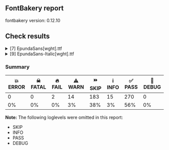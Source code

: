 ## FontBakery report

fontbakery version: 0.12.10





## Check results



<details><summary>[7] EpundaSans[wght].ttf</summary>
<div>
<details>
    <summary>⚠️ <b>WARN</b> Validate size, and resolution of article images, and ensure article page has minimum length and includes visual assets. <a href="https://fontbakery.readthedocs.io/en/stable/fontbakery/checks/googlefonts.article.html#"></a></summary>
    <div>







* ⚠️ **WARN** <p>Family metadata at fonts/variable does not have an article.</p>
 [code: lacks-article]



</div>
</details>

<details>
    <summary>⚠️ <b>WARN</b> Check for codepoints not covered by METADATA subsets. <a href="https://fontbakery.readthedocs.io/en/stable/fontbakery/checks/googlefonts.subsets.html#"></a></summary>
    <div>







* ⚠️ **WARN** <p>The following codepoints supported by the font are not covered by
any subsets defined in the font's metadata file, and will never
be served. You can solve this by either manually adding additional
subset declarations to METADATA.pb, or by editing the glyphset
definitions.</p>
<ul>
<li>U+02D8 BREVE: try adding one of: yi, canadian-aboriginal</li>
<li>U+02D9 DOT ABOVE: try adding one of: yi, canadian-aboriginal</li>
<li>U+02DB OGONEK: try adding one of: yi, canadian-aboriginal</li>
<li>U+0302 COMBINING CIRCUMFLEX ACCENT: try adding one of: cherokee, math, coptic, tifinagh</li>
<li>U+0306 COMBINING BREVE: try adding one of: old-permic, tifinagh</li>
<li>U+0307 COMBINING DOT ABOVE: try adding one of: old-permic, coptic, syriac, todhri, malayalam, hebrew, tai-le, canadian-aboriginal, tifinagh, math, duployan</li>
<li>U+030A COMBINING RING ABOVE: try adding one of: duployan, syriac</li>
<li>U+030B COMBINING DOUBLE ACUTE ACCENT: try adding one of: osage, cherokee</li>
<li>U+030C COMBINING CARON: try adding one of: cherokee, tai-le</li>
<li>U+0312 COMBINING TURNED COMMA ABOVE: try adding math</li>
<li>U+0326 COMBINING COMMA BELOW: try adding math</li>
<li>U+0327 COMBINING CEDILLA: try adding math</li>
<li>U+0328 COMBINING OGONEK: not included in any glyphset definition</li>
<li>U+032D COMBINING CIRCUMFLEX ACCENT BELOW: try adding one of: sunuwar, syriac</li>
<li>U+0331 COMBINING MACRON BELOW: try adding one of: gothic, syriac, cherokee, tifinagh, sunuwar, caucasian-albanian, thai</li>
<li>U+0335 COMBINING SHORT STROKE OVERLAY: not included in any glyphset definition</li>
<li>U+03A9 GREEK CAPITAL LETTER OMEGA: try adding one of: elbasan, math, greek</li>
<li>U+03C0 GREEK SMALL LETTER PI: try adding one of: yi, math, greek</li>
<li>U+0E3F THAI CURRENCY SYMBOL BAHT: try adding thai</li>
<li>U+1EA0 LATIN CAPITAL LETTER A WITH DOT BELOW: try adding vietnamese</li>
<li>U+1EA1 LATIN SMALL LETTER A WITH DOT BELOW: try adding vietnamese</li>
<li>U+1EAC LATIN CAPITAL LETTER A WITH CIRCUMFLEX AND DOT BELOW: try adding vietnamese</li>
<li>U+1EAD LATIN SMALL LETTER A WITH CIRCUMFLEX AND DOT BELOW: try adding vietnamese</li>
<li>U+1EB8 LATIN CAPITAL LETTER E WITH DOT BELOW: try adding vietnamese</li>
<li>U+1EB9 LATIN SMALL LETTER E WITH DOT BELOW: try adding vietnamese</li>
<li>U+1EBC LATIN CAPITAL LETTER E WITH TILDE: try adding vietnamese</li>
<li>U+1EBD LATIN SMALL LETTER E WITH TILDE: try adding vietnamese</li>
<li>U+1EC6 LATIN CAPITAL LETTER E WITH CIRCUMFLEX AND DOT BELOW: try adding vietnamese</li>
<li>U+1EC7 LATIN SMALL LETTER E WITH CIRCUMFLEX AND DOT BELOW: try adding vietnamese</li>
<li>U+1ECA LATIN CAPITAL LETTER I WITH DOT BELOW: try adding vietnamese</li>
<li>U+1ECB LATIN SMALL LETTER I WITH DOT BELOW: try adding vietnamese</li>
<li>U+1ECC LATIN CAPITAL LETTER O WITH DOT BELOW: try adding vietnamese</li>
<li>U+1ECD LATIN SMALL LETTER O WITH DOT BELOW: try adding vietnamese</li>
<li>U+1ED8 LATIN CAPITAL LETTER O WITH CIRCUMFLEX AND DOT BELOW: try adding vietnamese</li>
<li>U+1ED9 LATIN SMALL LETTER O WITH CIRCUMFLEX AND DOT BELOW: try adding vietnamese</li>
<li>U+1EE4 LATIN CAPITAL LETTER U WITH DOT BELOW: try adding vietnamese</li>
<li>U+1EE5 LATIN SMALL LETTER U WITH DOT BELOW: try adding vietnamese</li>
<li>U+2000 EN QUAD: try adding symbols2</li>
<li>U+2001 EM QUAD: try adding symbols2</li>
<li>U+2003 EM SPACE: try adding nushu</li>
<li>U+2004 THREE-PER-EM SPACE: try adding symbols2</li>
<li>U+2005 FOUR-PER-EM SPACE: try adding symbols2</li>
<li>U+2006 SIX-PER-EM SPACE: try adding symbols2</li>
<li>U+2007 FIGURE SPACE: try adding symbols2</li>
<li>U+2008 PUNCTUATION SPACE: try adding symbols2</li>
<li>U+200A HAIR SPACE: try adding symbols2</li>
<li>U+200C ZERO WIDTH NON-JOINER: try adding one of: khudawadi, syriac, malayalam, nko, yi, sinhala, modi, javanese, mongolian, meetei-mayek, lao, thai, hanunoo, pahawh-hmong, buhid, mahajani, new-tai-lue, sharada, grantha, khmer, newa, tamil, tai-viet, mandaic, chakma, gujarati, tagbanwa, bhaiksuki, myanmar, lepcha, cham, rejang, zanabazar-square, batak, dogra, duployan, hebrew, manichaean, arabic, kharoshthi, avestan, kannada, sundanese, syloti-nagri, tifinagh, tirhuta, kayah-li, tibetan, gurmukhi, warang-citi, phags-pa, khojki, limbu, gunjala-gondi, hatran, balinese, buginese, thaana, oriya, kaithi, tagalog, sogdian, hanifi-rohingya, masaram-gondi, siddham, tai-le, saurashtra, tai-tham, devanagari, takri, psalter-pahlavi, brahmi, bengali, telugu</li>
<li>U+200D ZERO WIDTH JOINER: try adding one of: khudawadi, syriac, malayalam, nko, yi, sinhala, modi, javanese, mongolian, meetei-mayek, lao, thai, hanunoo, pahawh-hmong, buhid, mahajani, new-tai-lue, sharada, grantha, khmer, newa, tamil, tai-viet, mandaic, chakma, gujarati, tagbanwa, bhaiksuki, myanmar, lepcha, cham, rejang, zanabazar-square, batak, dogra, duployan, hebrew, manichaean, arabic, kharoshthi, avestan, kannada, sundanese, syloti-nagri, tifinagh, old-hungarian, tirhuta, kayah-li, tibetan, gurmukhi, warang-citi, phags-pa, khojki, limbu, gunjala-gondi, balinese, buginese, thaana, oriya, kaithi, tagalog, sogdian, hanifi-rohingya, masaram-gondi, siddham, tai-le, saurashtra, tai-tham, devanagari, takri, psalter-pahlavi, brahmi, bengali, telugu</li>
<li>U+200E LEFT-TO-RIGHT MARK: try adding one of: arabic, syriac, thaana, nko, hebrew, phags-pa</li>
<li>U+200F RIGHT-TO-LEFT MARK: try adding one of: syriac, thaana, nko, hebrew, phags-pa</li>
<li>U+2021 DOUBLE DAGGER: try adding adlam</li>
<li>U+202F NARROW NO-BREAK SPACE: try adding one of: mongolian, yi, phags-pa</li>
<li>U+2030 PER MILLE SIGN: try adding adlam</li>
<li>U+205F MEDIUM MATHEMATICAL SPACE: try adding math</li>
<li>U+2070 SUPERSCRIPT ZERO: try adding math</li>
<li>U+2074 SUPERSCRIPT FOUR: try adding math</li>
<li>U+2075 SUPERSCRIPT FIVE: try adding math</li>
<li>U+2076 SUPERSCRIPT SIX: try adding math</li>
<li>U+2077 SUPERSCRIPT SEVEN: try adding math</li>
<li>U+2078 SUPERSCRIPT EIGHT: try adding math</li>
<li>U+2079 SUPERSCRIPT NINE: try adding math</li>
<li>U+2080 SUBSCRIPT ZERO: try adding math</li>
<li>U+2081 SUBSCRIPT ONE: try adding math</li>
<li>U+2082 SUBSCRIPT TWO: try adding math</li>
<li>U+2083 SUBSCRIPT THREE: try adding math</li>
<li>U+2084 SUBSCRIPT FOUR: try adding math</li>
<li>U+2085 SUBSCRIPT FIVE: try adding math</li>
<li>U+2086 SUBSCRIPT SIX: try adding math</li>
<li>U+2087 SUBSCRIPT SEVEN: try adding math</li>
<li>U+2088 SUBSCRIPT EIGHT: try adding math</li>
<li>U+2089 SUBSCRIPT NINE: try adding math</li>
<li>U+215B VULGAR FRACTION ONE EIGHTH: try adding symbols</li>
<li>U+215C VULGAR FRACTION THREE EIGHTHS: try adding symbols</li>
<li>U+215D VULGAR FRACTION FIVE EIGHTHS: try adding symbols</li>
<li>U+215E VULGAR FRACTION SEVEN EIGHTHS: try adding symbols</li>
<li>U+2190 LEFTWARDS ARROW: try adding one of: symbols, math</li>
<li>U+2192 RIGHTWARDS ARROW: try adding one of: symbols, math</li>
<li>U+2194 LEFT RIGHT ARROW: try adding one of: symbols, math</li>
<li>U+2195 UP DOWN ARROW: try adding one of: symbols, math</li>
<li>U+2196 NORTH WEST ARROW: try adding one of: symbols, math</li>
<li>U+2197 NORTH EAST ARROW: try adding one of: symbols, math</li>
<li>U+2198 SOUTH EAST ARROW: try adding one of: symbols, math</li>
<li>U+2199 SOUTH WEST ARROW: try adding one of: symbols, math</li>
<li>U+2202 PARTIAL DIFFERENTIAL: try adding math</li>
<li>U+2206 INCREMENT: try adding math</li>
<li>U+220F N-ARY PRODUCT: try adding math</li>
<li>U+2211 N-ARY SUMMATION: try adding math</li>
<li>U+2219 BULLET OPERATOR: try adding one of: symbols, math, yi, tai-tham</li>
<li>U+221A SQUARE ROOT: try adding math</li>
<li>U+221E INFINITY: try adding math</li>
<li>U+222B INTEGRAL: try adding math</li>
<li>U+2248 ALMOST EQUAL TO: try adding math</li>
<li>U+2260 NOT EQUAL TO: try adding math</li>
<li>U+2264 LESS-THAN OR EQUAL TO: try adding math</li>
<li>U+2265 GREATER-THAN OR EQUAL TO: try adding math</li>
<li>U+25CA LOZENGE: try adding one of: symbols, math</li>
<li>U+25CC DOTTED CIRCLE: try adding one of: osage, soyombo, yi, mongolian, buhid, grantha, khmer, cham, batak, duployan, coptic, elbasan, phags-pa, balinese, kaithi, tagalog, takri, bengali, sinhala, javanese, lao, mende-kikakui, sharada, mahajani, newa, old-permic, tagbanwa, music, myanmar, manichaean, sundanese, kayah-li, tibetan, warang-citi, khojki, limbu, thaana, tai-le, miao, saurashtra, devanagari, math, khudawadi, syriac, malayalam, nko, hanunoo, pahawh-hmong, mandaic, chakma, bhaiksuki, wancho, lepcha, zanabazar-square, dogra, symbols, armenian, tirhuta, marchen, gunjala-gondi, buginese, bassa-vah, tai-tham, sogdian, hanifi-rohingya, thai, siddham, modi, meetei-mayek, new-tai-lue, tamil, tai-viet, gujarati, canadian-aboriginal, rejang, hebrew, kharoshthi, adlam, kannada, syloti-nagri, tifinagh, gurmukhi, oriya, masaram-gondi, ahom, caucasian-albanian, psalter-pahlavi, brahmi, telugu</li>
<li>U+3000 IDEOGRAPHIC SPACE: try adding one of: japanese, yi, chinese-traditional, nushu, chinese-hongkong, chinese-simplified, phags-pa</li>
<li>U+FB01 LATIN SMALL LIGATURE FI: not included in any glyphset definition</li>
<li>U+FB02 LATIN SMALL LIGATURE FL: not included in any glyphset definition</li>
<li>U+FF01 FULLWIDTH EXCLAMATION MARK: try adding one of: yi, chinese-simplified, japanese</li>
<li>U+FF02 FULLWIDTH QUOTATION MARK: try adding one of: yi, chinese-simplified, japanese</li>
<li>U+FF03 FULLWIDTH NUMBER SIGN: try adding one of: chinese-simplified, japanese</li>
<li>U+FF05 FULLWIDTH PERCENT SIGN: try adding one of: chinese-simplified, japanese</li>
<li>U+FF06 FULLWIDTH AMPERSAND: try adding one of: chinese-simplified, japanese</li>
<li>U+FF07 FULLWIDTH APOSTROPHE: try adding one of: chinese-simplified, japanese</li>
<li>U+FF08 FULLWIDTH LEFT PARENTHESIS: try adding one of: yi, chinese-simplified, japanese</li>
<li>U+FF09 FULLWIDTH RIGHT PARENTHESIS: try adding one of: yi, chinese-simplified, japanese</li>
<li>U+FF0A FULLWIDTH ASTERISK: try adding one of: chinese-simplified, japanese</li>
<li>U+FF0C FULLWIDTH COMMA: try adding one of: yi, chinese-simplified, japanese</li>
<li>U+FF0D FULLWIDTH HYPHEN-MINUS: try adding one of: chinese-simplified, japanese</li>
<li>U+FF0E FULLWIDTH FULL STOP: try adding one of: yi, chinese-simplified, japanese</li>
<li>U+FF0F FULLWIDTH SOLIDUS: try adding one of: yi, chinese-simplified, japanese</li>
<li>U+FF1A FULLWIDTH COLON: try adding one of: yi, chinese-simplified, japanese</li>
<li>U+FF1B FULLWIDTH SEMICOLON: try adding one of: yi, chinese-simplified, japanese</li>
<li>U+FF1F FULLWIDTH QUESTION MARK: try adding one of: yi, chinese-simplified, japanese</li>
<li>U+FF20 FULLWIDTH COMMERCIAL AT: try adding one of: chinese-simplified, japanese</li>
<li>U+FF3B FULLWIDTH LEFT SQUARE BRACKET: try adding one of: yi, chinese-simplified, japanese</li>
<li>U+FF3C FULLWIDTH REVERSE SOLIDUS: try adding one of: chinese-simplified, japanese</li>
<li>U+FF3D FULLWIDTH RIGHT SQUARE BRACKET: try adding one of: yi, chinese-simplified, japanese</li>
<li>U+FF3F FULLWIDTH LOW LINE: try adding one of: chinese-simplified, japanese</li>
<li>U+FF5B FULLWIDTH LEFT CURLY BRACKET: try adding one of: yi, chinese-simplified, japanese, math</li>
<li>U+FF5D FULLWIDTH RIGHT CURLY BRACKET: try adding one of: yi, chinese-simplified, japanese, math</li>
</ul>
<p>Or you can add the above codepoints to one of the subsets supported by the font: <code>cyrillic-ext</code>, <code>latin</code>, <code>latin-ext</code></p>
 [code: unreachable-subsetting]



</div>
</details>

<details>
    <summary>⚠️ <b>WARN</b> Ensure soft_dotted characters lose their dot when combined with marks that replace the dot. <a href="https://fontbakery.readthedocs.io/en/stable/fontbakery/checks/shaping.html#"></a></summary>
    <div>







* ⚠️ **WARN** <p>The dot of soft dotted characters used in orthographies <em>must</em> disappear in the following strings: į̀ į́ į̂ į̃ į̄ į̌ ị̀ ị́ ị̂ ị̃ ị̄</p>
<p>The dot of soft dotted characters <em>should</em> disappear in other cases, for example: į̆ į̇ į̈ į̊ į̋ į̒ į̣̀ į̣́ į̣̂ į̣̃ į̣̄ į̣̆ į̣̇ į̣̈ į̣̊ į̣̋ į̣̌ į̣̒ į̦̀ į̦́</p>
<p>Your font fully covers the following languages that require the soft-dotted feature: Lithuanian (Latn, 2,357,094 speakers), Navajo (Latn, 166,319 speakers), Dutch (Latn, 31,709,104 speakers), Han (Latn, 6 speakers), Kaska (Latn, 125 speakers).</p>
<p>Your font does <em>not</em> cover the following languages that require the soft-dotted feature: Dii (Latn, 71,000 speakers), Kpelle, Guinea (Latn, 622,000 speakers), Gulay (Latn, 250,478 speakers), Koonzime (Latn, 40,000 speakers), Nateni (Latn, 100,000 speakers), Cicipu (Latn, 44,000 speakers), Ijo, Southeast (Latn, 2,471,000 speakers), Ejagham (Latn, 120,000 speakers), Kom (Latn, 360,685 speakers), Sar (Latn, 500,000 speakers), Mango (Latn, 77,000 speakers), Ebira (Latn, 2,200,000 speakers), Mundani (Latn, 34,000 speakers), Ma’di (Latn, 584,000 speakers), South Central Banda (Latn, 244,000 speakers), Teke-Ebo (Latn, 260,000 speakers), Ngbaka (Latn, 1,020,000 speakers), Makaa (Latn, 221,000 speakers), Igbo (Latn, 27,823,640 speakers), Basaa (Latn, 332,940 speakers), Belarusian (Cyrl, 10,064,517 speakers), Mfumte (Latn, 79,000 speakers), Lugbara (Latn, 2,200,000 speakers), Vute (Latn, 21,000 speakers), Heiltsuk (Latn, 300 speakers), Avokaya (Latn, 100,000 speakers), Ukrainian (Cyrl, 29,273,587 speakers), Bete-Bendi (Latn, 100,000 speakers), Nzakara (Latn, 50,000 speakers), Dan (Latn, 1,099,244 speakers), Ekpeye (Latn, 226,000 speakers), Yala (Latn, 200,000 speakers), Fur (Latn, 1,230,163 speakers), Aghem (Latn, 38,843 speakers), Bafut (Latn, 158,146 speakers), Southern Kisi (Latn, 360,000 speakers), Zapotec (Latn, 490,000 speakers).</p>
 [code: soft-dotted]



</div>
</details>

<details>
    <summary>⚠️ <b>WARN</b> Is there kerning info for non-ligated sequences? <a href="https://fontbakery.readthedocs.io/en/stable/fontbakery/checks/googlefonts.gpos.html#"></a></summary>
    <div>







* ⚠️ **WARN** <p>GPOS table lacks kerning info for the following non-ligated sequences:</p>
<pre><code>- f + i

- f + l
</code></pre>
 [code: lacks-kern-info]



</div>
</details>

<details>
    <summary>⚠️ <b>WARN</b> Are there caret positions declared for every ligature? <a href="https://fontbakery.readthedocs.io/en/stable/fontbakery/checks/googlefonts.gdef.html#"></a></summary>
    <div>







* ⚠️ **WARN** <p>This font lacks caret position values for ligature glyphs on its GDEF table.</p>
 [code: lacks-caret-pos]



</div>
</details>

<details>
    <summary>⚠️ <b>WARN</b> Ensure variable fonts include an avar table. <a href="https://fontbakery.readthedocs.io/en/stable/fontbakery/checks/googlefonts.varfont.html#"></a></summary>
    <div>







* ⚠️ **WARN** <p>This variable font does not have an avar table.</p>
 [code: missing-avar]



</div>
</details>

<details>
    <summary>⚠️ <b>WARN</b> Ensure fonts have ScriptLangTags declared on the 'meta' table. <a href="https://fontbakery.readthedocs.io/en/stable/fontbakery/checks/googlefonts.meta.html#"></a></summary>
    <div>







* ⚠️ **WARN** <p>This font file does not have a 'meta' table.</p>
 [code: lacks-meta-table]



</div>
</details>
</div>
</details>

<details><summary>[9] EpundaSans-Italic[wght].ttf</summary>
<div>
<details>
    <summary>🔥 <b>FAIL</b> Combined length of family and style must not exceed 32 characters. <a href="https://fontbakery.readthedocs.io/en/stable/fontbakery/checks/googlefonts.name.html#"></a></summary>
    <div>







* 🔥 **FAIL** <p>Variable font instance name 'Epunda Sans Light SemiBold Italic' formed by space-separated concatenation of font family name (nameID 1) and instance subfamily nameID 263 exceeds 32 characters.</p>
<p>This has been found to cause shaping issues for some accented letters in Microsoft Word on Windows 10 and 11.</p>
 [code: instance-too-long]



* 🔥 **FAIL** <p>Variable font instance name 'Epunda Sans Light SemiBold Italic' formed by space-separated concatenation of font family name (nameID 1) and instance subfamily nameID 263 exceeds 32 characters.</p>
<p>This has been found to cause shaping issues for some accented letters in Microsoft Word on Windows 10 and 11.</p>
 [code: instance-too-long]



* 🔥 **FAIL** <p>Variable font instance name 'Epunda Sans Light ExtraBold Italic' formed by space-separated concatenation of font family name (nameID 1) and instance subfamily nameID 267 exceeds 32 characters.</p>
<p>This has been found to cause shaping issues for some accented letters in Microsoft Word on Windows 10 and 11.</p>
 [code: instance-too-long]



* 🔥 **FAIL** <p>Variable font instance name 'Epunda Sans Light ExtraBold Italic' formed by space-separated concatenation of font family name (nameID 1) and instance subfamily nameID 267 exceeds 32 characters.</p>
<p>This has been found to cause shaping issues for some accented letters in Microsoft Word on Windows 10 and 11.</p>
 [code: instance-too-long]



</div>
</details>

<details>
    <summary>🔥 <b>FAIL</b> Validate STAT particle names and values match the fallback names in GFAxisRegistry. <a href="https://fontbakery.readthedocs.io/en/stable/fontbakery/checks/googlefonts.axisregistry.html#"></a></summary>
    <div>







* 🔥 **FAIL** <p>On the font variation axis 'wght', the name 'SBold' is not among the expected ones (Thin, ExtraLight, Light, Regular, Medium, SemiBold, Bold, ExtraBold, Black) according to the Google Fonts Axis Registry.</p>
 [code: invalid-name]



* 🔥 **FAIL** <p>On the font variation axis 'wght', the name 'XBold' is not among the expected ones (Thin, ExtraLight, Light, Regular, Medium, SemiBold, Bold, ExtraBold, Black) according to the Google Fonts Axis Registry.</p>
 [code: invalid-name]



</div>
</details>

<details>
    <summary>⚠️ <b>WARN</b> Validate size, and resolution of article images, and ensure article page has minimum length and includes visual assets. <a href="https://fontbakery.readthedocs.io/en/stable/fontbakery/checks/googlefonts.article.html#"></a></summary>
    <div>







* ⚠️ **WARN** <p>Family metadata at fonts/variable does not have an article.</p>
 [code: lacks-article]



</div>
</details>

<details>
    <summary>⚠️ <b>WARN</b> Check for codepoints not covered by METADATA subsets. <a href="https://fontbakery.readthedocs.io/en/stable/fontbakery/checks/googlefonts.subsets.html#"></a></summary>
    <div>







* ⚠️ **WARN** <p>The following codepoints supported by the font are not covered by
any subsets defined in the font's metadata file, and will never
be served. You can solve this by either manually adding additional
subset declarations to METADATA.pb, or by editing the glyphset
definitions.</p>
<ul>
<li>U+02D8 BREVE: try adding one of: yi, canadian-aboriginal</li>
<li>U+02D9 DOT ABOVE: try adding one of: yi, canadian-aboriginal</li>
<li>U+02DB OGONEK: try adding one of: yi, canadian-aboriginal</li>
<li>U+0302 COMBINING CIRCUMFLEX ACCENT: try adding one of: cherokee, math, coptic, tifinagh</li>
<li>U+0306 COMBINING BREVE: try adding one of: old-permic, tifinagh</li>
<li>U+0307 COMBINING DOT ABOVE: try adding one of: old-permic, coptic, syriac, todhri, malayalam, hebrew, tai-le, canadian-aboriginal, tifinagh, math, duployan</li>
<li>U+030A COMBINING RING ABOVE: try adding one of: duployan, syriac</li>
<li>U+030B COMBINING DOUBLE ACUTE ACCENT: try adding one of: osage, cherokee</li>
<li>U+030C COMBINING CARON: try adding one of: cherokee, tai-le</li>
<li>U+0312 COMBINING TURNED COMMA ABOVE: try adding math</li>
<li>U+0326 COMBINING COMMA BELOW: try adding math</li>
<li>U+0327 COMBINING CEDILLA: try adding math</li>
<li>U+0328 COMBINING OGONEK: not included in any glyphset definition</li>
<li>U+032D COMBINING CIRCUMFLEX ACCENT BELOW: try adding one of: sunuwar, syriac</li>
<li>U+0331 COMBINING MACRON BELOW: try adding one of: gothic, syriac, cherokee, tifinagh, sunuwar, caucasian-albanian, thai</li>
<li>U+0335 COMBINING SHORT STROKE OVERLAY: not included in any glyphset definition</li>
<li>U+03A9 GREEK CAPITAL LETTER OMEGA: try adding one of: elbasan, math, greek</li>
<li>U+03C0 GREEK SMALL LETTER PI: try adding one of: yi, math, greek</li>
<li>U+0E3F THAI CURRENCY SYMBOL BAHT: try adding thai</li>
<li>U+1EA0 LATIN CAPITAL LETTER A WITH DOT BELOW: try adding vietnamese</li>
<li>U+1EA1 LATIN SMALL LETTER A WITH DOT BELOW: try adding vietnamese</li>
<li>U+1EAC LATIN CAPITAL LETTER A WITH CIRCUMFLEX AND DOT BELOW: try adding vietnamese</li>
<li>U+1EAD LATIN SMALL LETTER A WITH CIRCUMFLEX AND DOT BELOW: try adding vietnamese</li>
<li>U+1EB8 LATIN CAPITAL LETTER E WITH DOT BELOW: try adding vietnamese</li>
<li>U+1EB9 LATIN SMALL LETTER E WITH DOT BELOW: try adding vietnamese</li>
<li>U+1EBC LATIN CAPITAL LETTER E WITH TILDE: try adding vietnamese</li>
<li>U+1EBD LATIN SMALL LETTER E WITH TILDE: try adding vietnamese</li>
<li>U+1EC6 LATIN CAPITAL LETTER E WITH CIRCUMFLEX AND DOT BELOW: try adding vietnamese</li>
<li>U+1EC7 LATIN SMALL LETTER E WITH CIRCUMFLEX AND DOT BELOW: try adding vietnamese</li>
<li>U+1ECA LATIN CAPITAL LETTER I WITH DOT BELOW: try adding vietnamese</li>
<li>U+1ECB LATIN SMALL LETTER I WITH DOT BELOW: try adding vietnamese</li>
<li>U+1ECC LATIN CAPITAL LETTER O WITH DOT BELOW: try adding vietnamese</li>
<li>U+1ECD LATIN SMALL LETTER O WITH DOT BELOW: try adding vietnamese</li>
<li>U+1ED8 LATIN CAPITAL LETTER O WITH CIRCUMFLEX AND DOT BELOW: try adding vietnamese</li>
<li>U+1ED9 LATIN SMALL LETTER O WITH CIRCUMFLEX AND DOT BELOW: try adding vietnamese</li>
<li>U+1EE4 LATIN CAPITAL LETTER U WITH DOT BELOW: try adding vietnamese</li>
<li>U+1EE5 LATIN SMALL LETTER U WITH DOT BELOW: try adding vietnamese</li>
<li>U+2000 EN QUAD: try adding symbols2</li>
<li>U+2001 EM QUAD: try adding symbols2</li>
<li>U+2003 EM SPACE: try adding nushu</li>
<li>U+2004 THREE-PER-EM SPACE: try adding symbols2</li>
<li>U+2005 FOUR-PER-EM SPACE: try adding symbols2</li>
<li>U+2006 SIX-PER-EM SPACE: try adding symbols2</li>
<li>U+2007 FIGURE SPACE: try adding symbols2</li>
<li>U+2008 PUNCTUATION SPACE: try adding symbols2</li>
<li>U+200A HAIR SPACE: try adding symbols2</li>
<li>U+200C ZERO WIDTH NON-JOINER: try adding one of: khudawadi, syriac, malayalam, nko, yi, sinhala, modi, javanese, mongolian, meetei-mayek, lao, thai, hanunoo, pahawh-hmong, buhid, mahajani, new-tai-lue, sharada, grantha, khmer, newa, tamil, tai-viet, mandaic, chakma, gujarati, tagbanwa, bhaiksuki, myanmar, lepcha, cham, rejang, zanabazar-square, batak, dogra, duployan, hebrew, manichaean, arabic, kharoshthi, avestan, kannada, sundanese, syloti-nagri, tifinagh, tirhuta, kayah-li, tibetan, gurmukhi, warang-citi, phags-pa, khojki, limbu, gunjala-gondi, hatran, balinese, buginese, thaana, oriya, kaithi, tagalog, sogdian, hanifi-rohingya, masaram-gondi, siddham, tai-le, saurashtra, tai-tham, devanagari, takri, psalter-pahlavi, brahmi, bengali, telugu</li>
<li>U+200D ZERO WIDTH JOINER: try adding one of: khudawadi, syriac, malayalam, nko, yi, sinhala, modi, javanese, mongolian, meetei-mayek, lao, thai, hanunoo, pahawh-hmong, buhid, mahajani, new-tai-lue, sharada, grantha, khmer, newa, tamil, tai-viet, mandaic, chakma, gujarati, tagbanwa, bhaiksuki, myanmar, lepcha, cham, rejang, zanabazar-square, batak, dogra, duployan, hebrew, manichaean, arabic, kharoshthi, avestan, kannada, sundanese, syloti-nagri, tifinagh, old-hungarian, tirhuta, kayah-li, tibetan, gurmukhi, warang-citi, phags-pa, khojki, limbu, gunjala-gondi, balinese, buginese, thaana, oriya, kaithi, tagalog, sogdian, hanifi-rohingya, masaram-gondi, siddham, tai-le, saurashtra, tai-tham, devanagari, takri, psalter-pahlavi, brahmi, bengali, telugu</li>
<li>U+200E LEFT-TO-RIGHT MARK: try adding one of: arabic, syriac, thaana, nko, hebrew, phags-pa</li>
<li>U+200F RIGHT-TO-LEFT MARK: try adding one of: syriac, thaana, nko, hebrew, phags-pa</li>
<li>U+2021 DOUBLE DAGGER: try adding adlam</li>
<li>U+202F NARROW NO-BREAK SPACE: try adding one of: mongolian, yi, phags-pa</li>
<li>U+2030 PER MILLE SIGN: try adding adlam</li>
<li>U+205F MEDIUM MATHEMATICAL SPACE: try adding math</li>
<li>U+2070 SUPERSCRIPT ZERO: try adding math</li>
<li>U+2074 SUPERSCRIPT FOUR: try adding math</li>
<li>U+2075 SUPERSCRIPT FIVE: try adding math</li>
<li>U+2076 SUPERSCRIPT SIX: try adding math</li>
<li>U+2077 SUPERSCRIPT SEVEN: try adding math</li>
<li>U+2078 SUPERSCRIPT EIGHT: try adding math</li>
<li>U+2079 SUPERSCRIPT NINE: try adding math</li>
<li>U+2080 SUBSCRIPT ZERO: try adding math</li>
<li>U+2081 SUBSCRIPT ONE: try adding math</li>
<li>U+2082 SUBSCRIPT TWO: try adding math</li>
<li>U+2083 SUBSCRIPT THREE: try adding math</li>
<li>U+2084 SUBSCRIPT FOUR: try adding math</li>
<li>U+2085 SUBSCRIPT FIVE: try adding math</li>
<li>U+2086 SUBSCRIPT SIX: try adding math</li>
<li>U+2087 SUBSCRIPT SEVEN: try adding math</li>
<li>U+2088 SUBSCRIPT EIGHT: try adding math</li>
<li>U+2089 SUBSCRIPT NINE: try adding math</li>
<li>U+215B VULGAR FRACTION ONE EIGHTH: try adding symbols</li>
<li>U+215C VULGAR FRACTION THREE EIGHTHS: try adding symbols</li>
<li>U+215D VULGAR FRACTION FIVE EIGHTHS: try adding symbols</li>
<li>U+215E VULGAR FRACTION SEVEN EIGHTHS: try adding symbols</li>
<li>U+2190 LEFTWARDS ARROW: try adding one of: symbols, math</li>
<li>U+2192 RIGHTWARDS ARROW: try adding one of: symbols, math</li>
<li>U+2194 LEFT RIGHT ARROW: try adding one of: symbols, math</li>
<li>U+2195 UP DOWN ARROW: try adding one of: symbols, math</li>
<li>U+2196 NORTH WEST ARROW: try adding one of: symbols, math</li>
<li>U+2197 NORTH EAST ARROW: try adding one of: symbols, math</li>
<li>U+2198 SOUTH EAST ARROW: try adding one of: symbols, math</li>
<li>U+2199 SOUTH WEST ARROW: try adding one of: symbols, math</li>
<li>U+2202 PARTIAL DIFFERENTIAL: try adding math</li>
<li>U+2206 INCREMENT: try adding math</li>
<li>U+220F N-ARY PRODUCT: try adding math</li>
<li>U+2211 N-ARY SUMMATION: try adding math</li>
<li>U+2219 BULLET OPERATOR: try adding one of: symbols, math, yi, tai-tham</li>
<li>U+221A SQUARE ROOT: try adding math</li>
<li>U+221E INFINITY: try adding math</li>
<li>U+222B INTEGRAL: try adding math</li>
<li>U+2248 ALMOST EQUAL TO: try adding math</li>
<li>U+2260 NOT EQUAL TO: try adding math</li>
<li>U+2264 LESS-THAN OR EQUAL TO: try adding math</li>
<li>U+2265 GREATER-THAN OR EQUAL TO: try adding math</li>
<li>U+25CA LOZENGE: try adding one of: symbols, math</li>
<li>U+25CC DOTTED CIRCLE: try adding one of: osage, soyombo, yi, mongolian, buhid, grantha, khmer, cham, batak, duployan, coptic, elbasan, phags-pa, balinese, kaithi, tagalog, takri, bengali, sinhala, javanese, lao, mende-kikakui, sharada, mahajani, newa, old-permic, tagbanwa, music, myanmar, manichaean, sundanese, kayah-li, tibetan, warang-citi, khojki, limbu, thaana, tai-le, miao, saurashtra, devanagari, math, khudawadi, syriac, malayalam, nko, hanunoo, pahawh-hmong, mandaic, chakma, bhaiksuki, wancho, lepcha, zanabazar-square, dogra, symbols, armenian, tirhuta, marchen, gunjala-gondi, buginese, bassa-vah, tai-tham, sogdian, hanifi-rohingya, thai, siddham, modi, meetei-mayek, new-tai-lue, tamil, tai-viet, gujarati, canadian-aboriginal, rejang, hebrew, kharoshthi, adlam, kannada, syloti-nagri, tifinagh, gurmukhi, oriya, masaram-gondi, ahom, caucasian-albanian, psalter-pahlavi, brahmi, telugu</li>
<li>U+3000 IDEOGRAPHIC SPACE: try adding one of: japanese, yi, chinese-traditional, nushu, chinese-hongkong, chinese-simplified, phags-pa</li>
<li>U+FB01 LATIN SMALL LIGATURE FI: not included in any glyphset definition</li>
<li>U+FB02 LATIN SMALL LIGATURE FL: not included in any glyphset definition</li>
<li>U+FF01 FULLWIDTH EXCLAMATION MARK: try adding one of: yi, chinese-simplified, japanese</li>
<li>U+FF02 FULLWIDTH QUOTATION MARK: try adding one of: yi, chinese-simplified, japanese</li>
<li>U+FF03 FULLWIDTH NUMBER SIGN: try adding one of: chinese-simplified, japanese</li>
<li>U+FF05 FULLWIDTH PERCENT SIGN: try adding one of: chinese-simplified, japanese</li>
<li>U+FF06 FULLWIDTH AMPERSAND: try adding one of: chinese-simplified, japanese</li>
<li>U+FF07 FULLWIDTH APOSTROPHE: try adding one of: chinese-simplified, japanese</li>
<li>U+FF08 FULLWIDTH LEFT PARENTHESIS: try adding one of: yi, chinese-simplified, japanese</li>
<li>U+FF09 FULLWIDTH RIGHT PARENTHESIS: try adding one of: yi, chinese-simplified, japanese</li>
<li>U+FF0A FULLWIDTH ASTERISK: try adding one of: chinese-simplified, japanese</li>
<li>U+FF0C FULLWIDTH COMMA: try adding one of: yi, chinese-simplified, japanese</li>
<li>U+FF0D FULLWIDTH HYPHEN-MINUS: try adding one of: chinese-simplified, japanese</li>
<li>U+FF0E FULLWIDTH FULL STOP: try adding one of: yi, chinese-simplified, japanese</li>
<li>U+FF0F FULLWIDTH SOLIDUS: try adding one of: yi, chinese-simplified, japanese</li>
<li>U+FF1A FULLWIDTH COLON: try adding one of: yi, chinese-simplified, japanese</li>
<li>U+FF1B FULLWIDTH SEMICOLON: try adding one of: yi, chinese-simplified, japanese</li>
<li>U+FF1F FULLWIDTH QUESTION MARK: try adding one of: yi, chinese-simplified, japanese</li>
<li>U+FF20 FULLWIDTH COMMERCIAL AT: try adding one of: chinese-simplified, japanese</li>
<li>U+FF3B FULLWIDTH LEFT SQUARE BRACKET: try adding one of: yi, chinese-simplified, japanese</li>
<li>U+FF3C FULLWIDTH REVERSE SOLIDUS: try adding one of: chinese-simplified, japanese</li>
<li>U+FF3D FULLWIDTH RIGHT SQUARE BRACKET: try adding one of: yi, chinese-simplified, japanese</li>
<li>U+FF3F FULLWIDTH LOW LINE: try adding one of: chinese-simplified, japanese</li>
<li>U+FF5B FULLWIDTH LEFT CURLY BRACKET: try adding one of: yi, chinese-simplified, japanese, math</li>
<li>U+FF5D FULLWIDTH RIGHT CURLY BRACKET: try adding one of: yi, chinese-simplified, japanese, math</li>
</ul>
<p>Or you can add the above codepoints to one of the subsets supported by the font: <code>cyrillic-ext</code>, <code>latin</code>, <code>latin-ext</code></p>
 [code: unreachable-subsetting]



</div>
</details>

<details>
    <summary>⚠️ <b>WARN</b> Ensure soft_dotted characters lose their dot when combined with marks that replace the dot. <a href="https://fontbakery.readthedocs.io/en/stable/fontbakery/checks/shaping.html#"></a></summary>
    <div>







* ⚠️ **WARN** <p>The dot of soft dotted characters used in orthographies <em>must</em> disappear in the following strings: į̀ į́ į̂ į̃ į̄ į̌ ị̀ ị́ ị̂ ị̃ ị̄</p>
<p>The dot of soft dotted characters <em>should</em> disappear in other cases, for example: į̆ į̇ į̈ į̊ į̋ į̒ į̣̀ į̣́ į̣̂ į̣̃ į̣̄ į̣̆ į̣̇ į̣̈ į̣̊ į̣̋ į̣̌ į̣̒ į̦̀ į̦́</p>
<p>Your font fully covers the following languages that require the soft-dotted feature: Lithuanian (Latn, 2,357,094 speakers), Navajo (Latn, 166,319 speakers), Dutch (Latn, 31,709,104 speakers), Han (Latn, 6 speakers), Kaska (Latn, 125 speakers).</p>
<p>Your font does <em>not</em> cover the following languages that require the soft-dotted feature: Dii (Latn, 71,000 speakers), Kpelle, Guinea (Latn, 622,000 speakers), Gulay (Latn, 250,478 speakers), Koonzime (Latn, 40,000 speakers), Nateni (Latn, 100,000 speakers), Cicipu (Latn, 44,000 speakers), Ijo, Southeast (Latn, 2,471,000 speakers), Ejagham (Latn, 120,000 speakers), Kom (Latn, 360,685 speakers), Sar (Latn, 500,000 speakers), Mango (Latn, 77,000 speakers), Ebira (Latn, 2,200,000 speakers), Mundani (Latn, 34,000 speakers), Ma’di (Latn, 584,000 speakers), South Central Banda (Latn, 244,000 speakers), Teke-Ebo (Latn, 260,000 speakers), Ngbaka (Latn, 1,020,000 speakers), Makaa (Latn, 221,000 speakers), Igbo (Latn, 27,823,640 speakers), Basaa (Latn, 332,940 speakers), Belarusian (Cyrl, 10,064,517 speakers), Mfumte (Latn, 79,000 speakers), Lugbara (Latn, 2,200,000 speakers), Vute (Latn, 21,000 speakers), Heiltsuk (Latn, 300 speakers), Avokaya (Latn, 100,000 speakers), Ukrainian (Cyrl, 29,273,587 speakers), Bete-Bendi (Latn, 100,000 speakers), Nzakara (Latn, 50,000 speakers), Dan (Latn, 1,099,244 speakers), Ekpeye (Latn, 226,000 speakers), Yala (Latn, 200,000 speakers), Fur (Latn, 1,230,163 speakers), Aghem (Latn, 38,843 speakers), Bafut (Latn, 158,146 speakers), Southern Kisi (Latn, 360,000 speakers), Zapotec (Latn, 490,000 speakers).</p>
 [code: soft-dotted]



</div>
</details>

<details>
    <summary>⚠️ <b>WARN</b> Is there kerning info for non-ligated sequences? <a href="https://fontbakery.readthedocs.io/en/stable/fontbakery/checks/googlefonts.gpos.html#"></a></summary>
    <div>







* ⚠️ **WARN** <p>GPOS table lacks kerning info for the following non-ligated sequences:</p>
<pre><code>- f + i

- f + l
</code></pre>
 [code: lacks-kern-info]



</div>
</details>

<details>
    <summary>⚠️ <b>WARN</b> Are there caret positions declared for every ligature? <a href="https://fontbakery.readthedocs.io/en/stable/fontbakery/checks/googlefonts.gdef.html#"></a></summary>
    <div>







* ⚠️ **WARN** <p>This font lacks caret position values for ligature glyphs on its GDEF table.</p>
 [code: lacks-caret-pos]



</div>
</details>

<details>
    <summary>⚠️ <b>WARN</b> Ensure variable fonts include an avar table. <a href="https://fontbakery.readthedocs.io/en/stable/fontbakery/checks/googlefonts.varfont.html#"></a></summary>
    <div>







* ⚠️ **WARN** <p>This variable font does not have an avar table.</p>
 [code: missing-avar]



</div>
</details>

<details>
    <summary>⚠️ <b>WARN</b> Ensure fonts have ScriptLangTags declared on the 'meta' table. <a href="https://fontbakery.readthedocs.io/en/stable/fontbakery/checks/googlefonts.meta.html#"></a></summary>
    <div>







* ⚠️ **WARN** <p>This font file does not have a 'meta' table.</p>
 [code: lacks-meta-table]



</div>
</details>
</div>
</details>




### Summary

| 💥 ERROR | ☠ FATAL | 🔥 FAIL | ⚠️ WARN | ⏩ SKIP | ℹ️ INFO | ✅ PASS | 🔎 DEBUG | 
| ---|---|---|---|---|---|---|---|
| 0 | 0 | 2 | 14 | 183 | 15 | 270 | 0 | 
| 0% | 0% | 0% | 3% | 38% | 3% | 56% | 0% | 



**Note:** The following loglevels were omitted in this report:


* SKIP
* INFO
* PASS
* DEBUG
